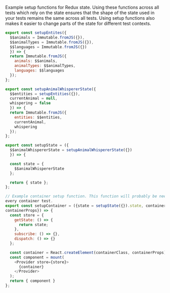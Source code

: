Example setup functions for Redux state. Using these functions across all tests
which rely on the state ensures that the shape of the state used in your tests
remains the same across all tests. Using setup functions also makes it easier to
change parts of the state for different test contexts.

```js
export const setupEntites({
  $$animals = Immutable.fromJS({}),
  $$animalTypes = Immutable.fromJS({}),
  $$languages = Immutable.fromJS({})
  }) => {
  return Immutable.fromJS({
    animals: $$animals,
    animalTypes: $$animalTypes,
    languages: $$languages
  });
};

export const setupAnimalWhispererState({
  $$entities = setupEntities({}),
  currentAnimal = null,
  whispering = false
  }) => {
  return Immutable.fromJS({
    entities: $$entities,
    currentAnimal,
    whispering
  });
};

export const setupState = ({
  $$animalWhispererState = setupAnimalWhispererState({})
  }) => {

  const state = {
    $$animalWhispererState
  };

  return { state };
};

// Example container setup function. This function will probably be needed for
every container test.
export const setupContainer = ({state = setupState({}).state, containerClass,
containerProps}) => {
  const store = {
    getState: () => {
      return state;
    },
    subscribe: () => {},
    dispatch: () => {}
  };

  const container = React.createElement(containerClass, containerProps);
  const component = mount(
    <Provider store={store}>
      {container}
    </Provider>
  );
  return { component }
};
```
